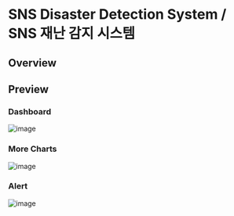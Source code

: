 # SNS Disaster Detection System / SNS 재난 감지 시스템

## Overview


## Preview
### Dashboard
![image](https://user-images.githubusercontent.com/49024048/142773268-ccbc275d-17a2-4808-a9aa-86aafe06c3f3.png)
### More Charts
![image](https://user-images.githubusercontent.com/49024048/142773300-7b88ec18-399c-4e07-b711-4db39b23d4fb.png)
### Alert
![image](https://user-images.githubusercontent.com/49024048/142773559-632b0f23-8b1a-49a8-8b15-327a58f94450.png)
